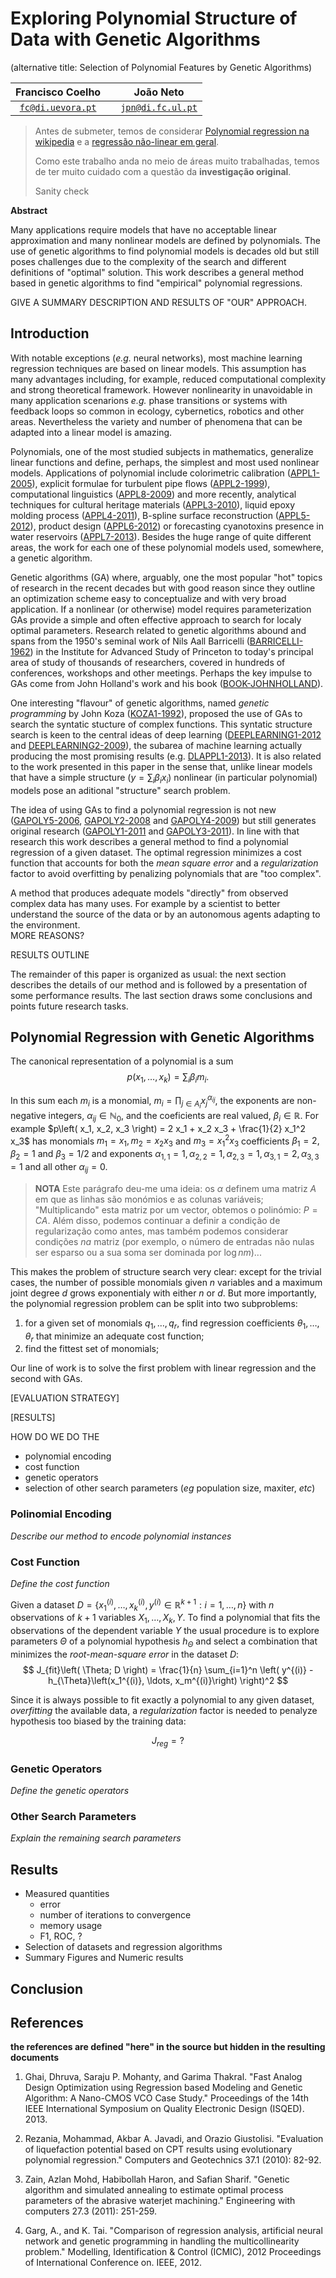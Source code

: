 # Exploring Polynomial Structure of Data with Genetic Algorithms

(alternative title: Selection of Polynomial Features by Genetic Algorithms)

Francisco Coelho |  | João Neto
:---------------:|-----|:---------:
[`fc@di.uevora.pt`](mailto://fc@di.uevora.pt)| |[`jpn@di.fc.ul.pt`](mailto://jpn@di.fc.ul.pt)


>Antes de submeter, temos de considerar [Polynomial regression na wikipedia](http://en.wikipedia.org/wiki/Polynomial_regression) e a [regressão não-linear em geral](https://www.google.pt/search?q=nonlinear+regression).  
>
>Como este trabalho anda no meio de áreas muito trabalhadas, temos de ter muito cuidado com a questão da **investigação original**.
> 
> Sanity check

**Abstract**  

Many applications require models that have no acceptable linear approximation and many nonlinear models are defined by polynomials. The use of genetic algorithms to find polynomial models is decades old but still poses challenges due to the complexity of the search and different definitions of "optimal" solution.
This work describes a general method based in genetic algorithms to find "empirical" polynomial regressions.

GIVE A SUMMARY DESCRIPTION AND RESULTS OF "OUR" APPROACH.

## Introduction

With notable exceptions (_e.g._ neural networks), most machine learning regression techniques are based on linear models. This assumption has many advantages including, for example, reduced computational complexity and strong theoretical framework. However nonlinearity in unavoidable in many application scenarions _e.g._ phase transitions or systems with feedback loops so common in ecology, cybernetics, robotics and other areas. Nevertheless the variety and number of phenomena that can be adapted into a linear model is amazing.

Polynomials, one of the most studied subjects in mathematics, generalize linear functions and define, perhaps, the simplest and most used nonlinear models. Applications of polynomial include colorimetric calibration ([APPL1-2005]), explicit formulae for turbulent pipe flows ([APPL2-1999]), computational linguistics ([APPL8-2009]) and more recently, analytical techniques for cultural heritage materials ([APPL3-2010]), liquid epoxy molding process ([APPL4-2011]), B-spline surface reconstruction ([APPL5-2012]), product design ([APPL6-2012]) or forecasting cyanotoxins presence in water reservoirs ([APPL7-2013]). Besides the huge range of quite different areas, the work for each one of these polynomial models used, somewhere, a genetic algorithm.

Genetic algorithms (GA) where, arguably, one the most popular "hot" topics of research in the recent decades but with good reason since they outline an optimization scheme easy to conceptualize and with very broad application. If a nonlinear (or otherwise) model requires parameterization GAs provide a simple and often effective approach to search for localy optimal parameters. Research related to genetic algorithms abound and spans from the 1950's seminal work of Nils Aall Barricelli ([BARRICELLI-1962]) in the Institute for Advanced Study of Princeton to today's principal area of study of thousands of researchers, covered in hundreds of conferences, workshops and other meetings. Perhaps the key impulse to GAs come from John Holland's work and his book ([BOOK-JOHNHOLLAND]).  

One interesting "flavour" of genetic algorithms, named _genetic programming_ by John Koza ([KOZA1-1992]), proposed the use of GAs to search the syntatic stucture of complex functions. This syntatic structure search is keen to the central ideas of deep learning ([DEEPLEARNING1-2012] and [DEEPLEARNING2-2009]), the subarea of machine learning actually producing the most promising results (e.g. [DLAPPL1-2013]). It is also related to the work presented in this paper in the sense that, unlike linear models that have a simple structure ($y=\sum_i \beta_i x_i$) nonlinear (in particular polynomial) models pose an aditional "structure" search problem.

The idea of using GAs to find a polynomial regression is not new ([GAPOLY5-2006], [GAPOLY2-2008] and [GAPOLY4-2009]) but still generates original research ([GAPOLY1-2011] and [GAPOLY3-2011]). In line with that research this work describes a general method to find a polynomial regression of a given dataset. The optimal regression minimizes a cost function that accounts for both the _mean square error_ and a _regularization_ factor to avoid overfitting by penalizing polynomials that are "too complex". 

A method that produces adequate models "directly" from observed complex data has many uses. For example by a scientist to better understand the source of the data or by an autonomous agents adapting to the environment.  
MORE REASONS?  

RESULTS OUTLINE  

The remainder of this paper is organized as usual: the next section describes the details of our method and is followed by a presentation of some performance results. The last section draws some conclusions and points future research tasks.

## Polynomial Regression with Genetic Algorithms

The canonical representation of a polynomial is a sum
$$
p\left( x_1, \ldots, x_k\right) = \sum_i \beta_i m_i.
$$

In this sum each $m_i$ is a monomial, $m_i = \prod_{j\in A_i} x_j^{\alpha_{ij}}$, the exponents are non-negative integers, $\alpha_{ij}\in\mathbb{N}_0$, and the coeficients are real valued, $\beta_i \in \mathbb{R}$. For example $p\left( x_1, x_2, x_3 \right) = 2 x_1 + x_2 x_3 + \frac{1}{2} x_1^2 x_3$ has monomials $m_1 = x_1, m_2 = x_2 x_3$ and $m_3 = x_1^2 x_3$ coefficients $\beta_1 = 2, \beta_2 = 1$ and $\beta_3 = 1/2$ and exponents $\alpha_{1,1} = 1, \alpha_{2,2}=1, \alpha_{2,3} = 1, \alpha_{3,1} = 2, \alpha_{3,3} = 1$ and all other $\alpha_{ij} = 0$.



> **NOTA** Este parágrafo deu-me uma ideia: os $\alpha$ definem uma matriz $A$ em que as linhas são monómios e as colunas variáveis; "Multiplicando" esta matriz por um vector, obtemos o polinómio: $P=CA$. Além disso, podemos continuar a definir a condição de regularização como antes, mas também podemos considerar condições *na* matriz (por exemplo, o número de entradas não nulas ser esparso ou a sua soma ser dominada por $\log nm$)... 


This makes the problem of structure search very clear: except for the trivial cases, the number of possible monomials given $n$ variables and a maximum joint degree $d$ grows exponentialy with either $n$ or $d$. But more importantly, the polynomial regression problem can be split into two subproblems:

1. for a given set of monomials $q_1, \ldots, q_r$, find regression coefficients $\theta_1,\ldots,\theta_r$ that minimize an adequate cost function;
2. find the fittest set of monomials;

Our line of work is to solve the first problem with linear regression and the second with GAs.

[EVALUATION STRATEGY]  

[RESULTS]


HOW DO WE DO THE

* polynomial encoding
* cost function
* genetic operators
* selection of other search parameters (_eg_ population size, maxiter, _etc_)


### Polinomial Encoding

_Describe our method to encode polynomial instances_

### Cost Function

_Define the cost function_

Given a dataset $D=\left\lbrace x_1^{(i)}, \ldots, x_k^{(i)}, y^{(i)} \in \mathbb{R}^{k+1} : i = 1,\ldots, n \right\rbrace$ with $n$ observations of $k+1$ variables $X_1, \ldots, X_k, Y$. To find a polynomial that fits the observations of the dependent variable $Y$ the usual procedure is to explore parameters $\Theta$ of a polynomial hypothesis $h_{\Theta}$ and select a combination that minimizes the _root-mean-square error_ in the dataset $D$:
$$
J_{fit}\left( \Theta; D \right) = \frac{1}{n} \sum_{i=1}^n \left( y^{(i)} - h_{\Theta}\left(x_1^{(i)}, \ldots, x_m^{(i)}\right) \right)^2
$$

Since it is always possible to fit exactly a polynomial to any given dataset, _overfitting_ the available data, a _regularization_ factor is needed to penalyze hypothesis too biased by the training data:

$$
J_{reg} = ?
$$

### Genetic Operators

_Define the genetic operators_

### Other Search Parameters

_Explain the remaining search parameters_

## Results

* Measured quantities
  - error
  - number of iterations to convergence
  - memory usage
  - F1, ROC, ?  
* Selection of datasets and regression algorithms
* Summary Figures and Numeric results

## Conclusion


## References

**the references are defined "here" in the source but hidden in the resulting documents**

1. Ghai, Dhruva, Saraju P. Mohanty, and Garima Thakral. "Fast Analog Design Optimization using Regression based Modeling and Genetic Algorithm: A Nano-CMOS VCO Case Study." Proceedings of the 14th IEEE International Symposium on Quality Electronic Design (ISQED). 2013.

1. Rezania, Mohammad, Akbar A. Javadi, and Orazio Giustolisi. "Evaluation of liquefaction potential based on CPT results using evolutionary polynomial regression." Computers and Geotechnics 37.1 (2010): 82-92.

1. Zain, Azlan Mohd, Habibollah Haron, and Safian Sharif. "Genetic algorithm and simulated annealing to estimate optimal process parameters of the abrasive waterjet machining." Engineering with computers 27.3 (2011): 251-259.

1. Garg, A., and K. Tai. "Comparison of regression analysis, artificial neural network and genetic programming in handling the multicollinearity problem." Modelling, Identification & Control (ICMIC), 2012 Proceedings of International Conference on. IEEE, 2012.

[GAPOLY1-2011]: http://dx.doi.org/10.4203/ccp.97.39 "Optimal Polynomial Regression Models by using a Genetic Algorithm"

[GAPOLY2-2008]: http://citeseerx.ist.psu.edu/viewdoc/summary?doi=10.1.1.152.7415 "Optimal Sampling of Genetic Algorithms on Polynomial Regression"

[GAPOLY3-2011]: http://www.eejournal.ktu.lt/index.php/elt/article/view/460 "Polynomial Curve Fitting with Varying Real Powers"

[GAPOLY4-2009]: http://dx.doi.org/10.1016/j.eswa.2008.06.046 "A Novel hybrid genetic algorithm for kernel function and parameter optimization in support vector regression"

[GAPOLY5-2006]: http://dx.doi.org/10.1007/s00500-005-0008-8 "Genetic polynomial regression as input selection algorithm for non-linear identification"

[APPL1-2005]: http://dx.doi.org/10.1109/WISP.2005.1531626 "Adaptive polynomial regression for colorimetric scanner calibration using genetic algorithms"

[APPL2-1999]: http://www.environmental-expert.com/Files/5302/articles/5912/art-4.pdf "Method for the identification of explicit polynomial formulae for the friction in turbulent pipe flow"

[APPL3-2010]: http://discovery.ucl.ac.uk/459862/1/459862_Csefalvayova_2010_Talanta_EPS.pdf "Use of genetic algorithms with multivariate regression for determination of gelatine in historic papers based on FT-IR and NIR spectral data"

[APPL4-2011]: http://dx.doi.org/10.1109/TII.2010.2100130 "Modeling of a liquid epoxy molding process using a particle swarm optimization-based fuzzy regression approach"

[APPL5-2012]: http://dx.doi.org/10.1016/j.ins.2010.09.031 "Iterative two-step genetic-algorithm-based method for efficient polynomial B-spline surface reconstruction"

[APPL6-2012]: http://dx.doi.org/10.1007/978-3-642-27476-3_6 "Development of Product Design Models Using Fuzzy Regression Based Genetic Programming"

[APPL7-2013]: http://dx.doi.org/10.1016/j.envres.2013.01.001 "Hybrid modelling based on support vector regression with genetic algorithms in forecasting the cyanotoxins presence in the Trasona reservoir (Northern Spain)"

[APPL8-2009]: http://dx.doi.org/10.1007/s00500-008-0362-4 "Obtaining linguistic fuzzy rule-based regression models from imprecise data with multiobjective genetic algorithms"

[BOOK-JOHNHOLLAND]: http://mitpress.mit.edu/books/adaptation-natural-and-artificial-systems "Adaptation in Natural and Artificial Systems"

[DEEPLEARNING1-2012]: http://arxiv.org/abs/1206.5538 "Representation Learning: A Review and New Perspectives"

[DEEPLEARNING2-2009]: http://www.iro.umontreal.ca/~lisa/publications2/index.php/publications/show/239 "Learning Deep Architectures for AI"

[KOZA1-1992]: http://mitpress.mit.edu/books/genetic-programming "Genetic Programming: On the Programming of Computers by Means of Natural Selection, by John R. Koza, (1992)"

[BARRICELLI-1962]: http://dx.doi.org/10.1007%2FBF01556771 "Numerical testing of evolution theories : Part I Theoretical introduction and basic tests"

[DLAPPL1-2013]: http://www.cs.toronto.edu/~dtarlow/TarSwerCharSutZem_ICML2013.pdf "Tarlow, Daniel and Sutskever, Ilya and Zemel, Richard S. Stochastic k-Neighborhood Selection for Supervised and Unsupervised Learning. 2013. in Proceedings of the 30th International Conference on Machine Learning (ICML)."

